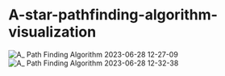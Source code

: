 # A-star-pathfinding-algorithm-visualization
![A_ Path Finding Algorithm 2023-06-28 12-27-09](https://github.com/soumyadeep9474/A-star-pathfinding-algorithm-visualization/assets/105192349/e11ac6d8-ba9f-4398-9feb-ae0d1e09f00e)
![A_ Path Finding Algorithm 2023-06-28 12-32-38](https://github.com/soumyadeep9474/A-star-pathfinding-algorithm-visualization/assets/105192349/ccf3b5ed-c389-4c34-95c8-aa328f35405f)

